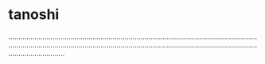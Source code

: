 # tanoshi

....................................................................................................................................................................................................................................................................................